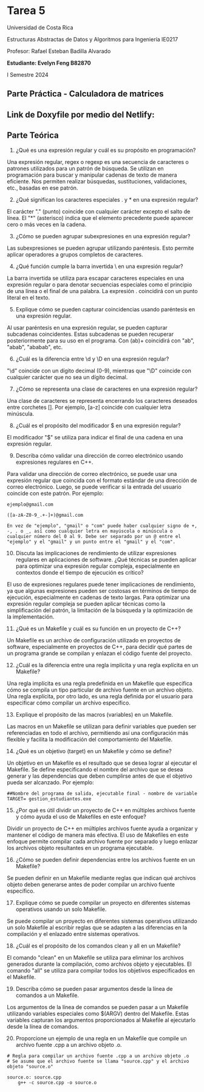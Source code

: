 # Tarea 5

Universidad de Costa Rica

Estructuras Abstractas de Datos y Algoritmos para Ingeniería IE0217

Profesor: Rafael Esteban Badilla Alvarado

**Estudiante: Evelyn Feng B82870**

I Semestre 2024


## Parte Práctica - Calculadora de matrices


## Link de Doxyfile por medio del Netlify:




## Parte Teórica

1. ¿Qué es una expresión regular y cuál es su propósito en programación?

Una expresión regular, regex o regexp es una secuencia de caracteres o patrones utilizados para un patrón de búsqueda. Se utilizan en programación para buscar y manipular cadenas de texto de manera eficiente. Nos permiten realizar búsquedas, sustituciones, validaciones, etc., basadas en ese patrón.

2. ¿Qué significan los caracteres especiales . y * en una expresión regular?

El carácter "." (punto) coincide con cualquier carácter excepto el salto de línea. El "*" (asterisco) indica que el elemento precedente puede aparecer cero o más veces en la cadena.

3. ¿Cómo se pueden agrupar subexpresiones en una expresión regular?

Las subexpresiones se pueden agrupar utilizando paréntesis. Esto permite aplicar operadores a grupos completos de caracteres.

4. ¿Qué función cumple la barra invertida \ en una expresión regular?

La barra invertida se utiliza para escapar caracteres especiales en una expresión regular o para denotar secuencias especiales como el principio de una línea o el final de una palabra. La expresión \. coincidirá con un punto literal en el texto.

5. Explique cómo se pueden capturar coincidencias usando paréntesis en una expresión regular.

Al usar paréntesis en una expresión regular, se pueden capturar subcadenas coincidentes. Estas subcadenas se pueden recuperar posteriormente para su uso en el programa. Con (ab)+ coincidirá con "ab", "abab", "ababab", etc.

6. ¿Cuál es la diferencia entre \d y \D en una expresión regular?

"\d" coincide con un dígito decimal (0-9), mientras que "\D" coincide con cualquier carácter que no sea un dígito decimal.

7. ¿Cómo se representa una clase de caracteres en una expresión regular?

Una clase de caracteres se representa encerrando los caracteres deseados entre corchetes []. Por ejemplo, [a-z] coincide con cualquier letra minúscula.

8. ¿Cuál es el propósito del modificador $ en una expresión regular?

El modificador "$" se utiliza para indicar el final de una cadena en una expresión regular.

9. Describa cómo validar una dirección de correo electrónico usando expresiones regulares en C++.

Para validar una dirección de correo electrónico, se puede usar una expresión regular que coincida con el formato estándar de una dirección de correo electrónico. Luego, se puede verificar si la entrada del usuario coincide con este patrón. Por ejemplo:

````
ejemplo@gmail.com

([a-zA-Z0-9_.+-]+)@gmail.com

En vez de "ejemplo", "gmail" o "com" puede haber cualquier signo de +, -, . o _, así como cualquier letra en mayúscola o minúscula o cualquier número del 0 al 9. Debe ser separado por un @ entre el "ejemplo" y el "gmail" y un punto entre el "gmail" y el "com".

````

10. Discuta las implicaciones de rendimiento de utilizar expresiones regulares en aplicaciones de software. ¿Qué técnicas se pueden aplicar para optimizar una expresión regular compleja, especialmente en contextos donde el tiempo de ejecución es crítico?

El uso de expresiones regulares puede tener implicaciones de rendimiento, ya que algunas expresiones pueden ser costosas en términos de tiempo de ejecución, especialmente en cadenas de texto largas. Para optimizar una expresión regular compleja se pueden aplicar técnicas como la simplificación del patrón, la limitación de la búsqueda y la optimización de la implementación.

11. ¿Qué es un Makefile y cuál es su función en un proyecto de C++?

Un Makefile es un archivo de configuración utilizado en proyectos de software, especialmente en proyectos de C++, para decidir qué partes de un programa grande se compilan y enlazan el código fuente del proyecto.

12. ¿Cuál es la diferencia entre una regla implícita y una regla explícita en un Makefile?

Una regla implícita es una regla predefinida en un Makefile que especifica cómo se compila un tipo particular de archivo fuente en un archivo objeto. Una regla explícita, por otro lado, es una regla definida por el usuario para especificar cómo compilar un archivo específico.

13. Explique el propósito de las macros (variables) en un Makefile.

Las macros en un Makefile se utilizan para definir variables que pueden ser referenciadas en todo el archivo, permitiendo así una configuración más flexible y facilita la modificación del comportamiento del Makefile.

14. ¿Qué es un objetivo (target) en un Makefile y cómo se define?

Un objetivo en un Makefile es el resultado que se desea lograr al ejecutar el Makefile. Se define especificando el nombre del archivo que se desea generar y las dependencias que deben cumplirse antes de que el objetivo pueda ser alcanzado. Por ejemplo:
````
##Nombre del programa de salida, ejecutable final - nombre de variable
TARGET= gestion_estudiantes.exe
````

15. ¿Por qué es útil dividir un proyecto de C++ en múltiples archivos fuente y cómo ayuda el uso de Makefiles en este enfoque?

Dividir un proyecto de C++ en múltiples archivos fuente ayuda a organizar y mantener el código de manera más efectiva. El uso de Makefiles en este enfoque permite compilar cada archivo fuente por separado y luego enlazar los archivos objeto resultantes en un programa ejecutable.

16. ¿Cómo se pueden definir dependencias entre los archivos fuente en un Makefile?

Se pueden definir en un Makefile mediante reglas que indican qué archivos objeto deben generarse antes de poder compilar un archivo fuente específico.

17. Explique cómo se puede compilar un proyecto en diferentes sistemas operativos usando un solo Makefile.

Se puede compilar un proyecto en diferentes sistemas operativos utilizando un solo Makefile al escribir reglas que se adapten a las diferencias en la compilación y el enlazado entre sistemas operativos.

18. ¿Cuál es el propósito de los comandos clean y all en un Makefile?

El comando "clean" en un Makefile se utiliza para eliminar los archivos generados durante la compilación, como archivos objeto y ejecutables. El comando "all" se utiliza para compilar todos los objetivos especificados en el Makefile.

19. Describa cómo se pueden pasar argumentos desde la línea de comandos a un Makefile.

Los argumentos de la línea de comandos se pueden pasar a un Makefile utilizando variables especiales como $(ARGV) dentro del Makefile. Estas variables capturan los argumentos proporcionados al Makefile al ejecutarlo desde la línea de comandos.

20. Proporcione un ejemplo de una regla en un Makefile que compile un archivo fuente .cpp a un archivo objeto .o.
````
# Regla para compilar un archivo fuente .cpp a un archivo objeto .o
# Se asume que el archivo fuente se llama "source.cpp" y el archivo objeto "source.o"

source.o: source.cpp
    g++ -c source.cpp -o source.o
````